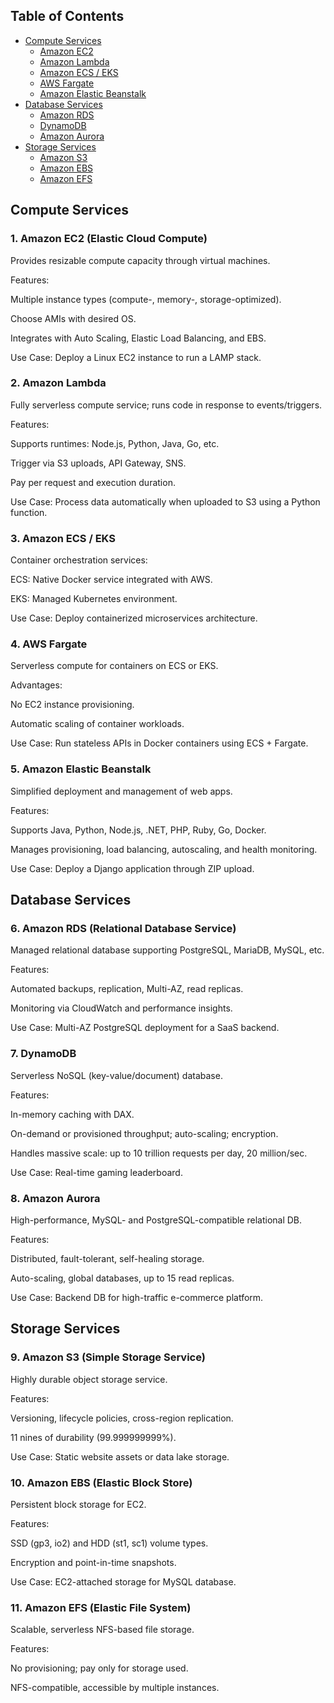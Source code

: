 ## Table of Contents
- [Compute Services](#compute-services)
  - [Amazon EC2](#1-amazon-ec2-elastic-cloud-compute)
  - [Amazon Lambda](#2-amazon-lambda)
  - [Amazon ECS / EKS](#3-amazon-ecs--eks)
  - [AWS Fargate](#4-aws-fargate)
  - [Amazon Elastic Beanstalk](#5-amazon-elastic-beanstalk)
- [Database Services](#database-services)
  - [Amazon RDS](#6-amazon-rds-relational-database-service)
  - [DynamoDB](#7-dynamodb)
  - [Amazon Aurora](#8-amazon-aurora)
- [Storage Services](#storage-services)
  - [Amazon S3](#9-amazon-s3-simple-storage-service)
  - [Amazon EBS](#10-amazon-ebs-elastic-block-store)
  - [Amazon EFS](#11-amazon-efs-elastic-file-system)



## Compute Services

### 1. Amazon EC2 (Elastic Cloud Compute)

Provides resizable compute capacity through virtual machines.

Features:

Multiple instance types (compute-, memory-, storage-optimized).

Choose AMIs with desired OS.

Integrates with Auto Scaling, Elastic Load Balancing, and EBS.

Use Case: Deploy a Linux EC2 instance to run a LAMP stack. 


### 2. Amazon Lambda

Fully serverless compute service; runs code in response to events/triggers.

Features:

Supports runtimes: Node.js, Python, Java, Go, etc.

Trigger via S3 uploads, API Gateway, SNS.

Pay per request and execution duration.

Use Case: Process data automatically when uploaded to S3 using a Python function. 


### 3. Amazon ECS / EKS

Container orchestration services:

ECS: Native Docker service integrated with AWS.

EKS: Managed Kubernetes environment.

Use Case: Deploy containerized microservices architecture. 


### 4. AWS Fargate

Serverless compute for containers on ECS or EKS.

Advantages:

No EC2 instance provisioning.

Automatic scaling of container workloads.

Use Case: Run stateless APIs in Docker containers using ECS + Fargate. 


### 5. Amazon Elastic Beanstalk

Simplified deployment and management of web apps.

Features:

Supports Java, Python, Node.js, .NET, PHP, Ruby, Go, Docker.

Manages provisioning, load balancing, autoscaling, and health monitoring.

Use Case: Deploy a Django application through ZIP upload. 


## Database Services

### 6. Amazon RDS (Relational Database Service)

Managed relational database supporting PostgreSQL, MariaDB, MySQL, etc.

Features:

Automated backups, replication, Multi-AZ, read replicas.

Monitoring via CloudWatch and performance insights.

Use Case: Multi-AZ PostgreSQL deployment for a SaaS backend. 


### 7. DynamoDB

Serverless NoSQL (key-value/document) database.

Features:

In-memory caching with DAX.

On-demand or provisioned throughput; auto-scaling; encryption.

Handles massive scale: up to 10 trillion requests per day, 20 million/sec. 


Use Case: Real-time gaming leaderboard. 


### 8. Amazon Aurora

High-performance, MySQL- and PostgreSQL-compatible relational DB.

Features:

Distributed, fault-tolerant, self-healing storage.

Auto-scaling, global databases, up to 15 read replicas.

Use Case: Backend DB for high-traffic e-commerce platform. 


## Storage Services

### 9. Amazon S3 (Simple Storage Service)

Highly durable object storage service.

Features:

Versioning, lifecycle policies, cross-region replication.

11 nines of durability (99.999999999%).

Use Case: Static website assets or data lake storage. 


### 10. Amazon EBS (Elastic Block Store)

Persistent block storage for EC2.

Features:

SSD (gp3, io2) and HDD (st1, sc1) volume types.

Encryption and point-in-time snapshots.

Use Case: EC2-attached storage for MySQL database. 


### 11. Amazon EFS (Elastic File System)

Scalable, serverless NFS-based file storage.

Features:

No provisioning; pay only for storage used.

NFS-compatible, accessible by multiple instances.